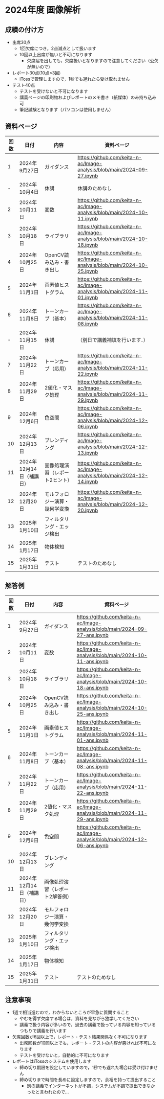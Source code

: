 # 2024年度 画像解析

## 成績の付け方
- 出席30点
  - 1回欠席につき，2点減点として扱います
  - 10回以上出席が無いと不可になります
    - 欠席届を出しても，欠席扱いとなりますので注意してください（公欠が無いので）  
- レポート30点(10点×3回)
  - iTossで管理しますので，1秒でも遅れたら受け取れません 
- テスト40点
  - テストを受けないと不可になります 
  - 講義ページの印刷物およびレポートのメモ書き（紙媒体）のみ持ち込み可
  - 筆記試験となります（パソコンは使用しません）

## 資料ページ
| 回数 | 日付         | 内容 | 資料ページ | 
|---|------------|------|---| 
| 1 | 2024年9月27日 | ガイダンス | https://github.com/keita-n-ac/Image-analysis/blob/main/2024-09-27.ipynb | 
| - | 2024年10月4日 | 休講 | 休講のためなし | 
| 2 | 2024年10月11日 | 変数 | https://github.com/keita-n-ac/Image-analysis/blob/main/2024-10-11.ipynb | 
| 3 | 2024年10月18日 | ライブラリ | https://github.com/keita-n-ac/Image-analysis/blob/main/2024-10-18.ipynb | 
| 4 | 2024年10月25日 | OpenCV読み込み・書き出し | https://github.com/keita-n-ac/Image-analysis/blob/main/2024-10-25.ipynb | 
| 5 | 2024年11月1日 | 画素値ヒストグラム | https://github.com/keita-n-ac/Image-analysis/blob/main/2024-11-01.ipynb | 
| 6 | 2024年11月8日 | トーンカーブ（基本） | https://github.com/keita-n-ac/Image-analysis/blob/main/2024-11-08.ipynb | 
| - | 2024年11月15日 | 休講 | （別日で講義補填を行います．） | 
| 7 | 2024年11月22日 | トーンカーブ（応用） | https://github.com/keita-n-ac/Image-analysis/blob/main/2024-11-22.ipynb | 
| 8 | 2024年11月29日 | 2値化・マスク処理 | https://github.com/keita-n-ac/Image-analysis/blob/main/2024-11-29.ipynb | 
| 9 | 2024年12月6日 | 色空間 | https://github.com/keita-n-ac/Image-analysis/blob/main/2024-12-06.ipynb  | 
| 10 | 2024年12月13日 | ブレンディング | https://github.com/keita-n-ac/Image-analysis/blob/main/2024-12-13.ipynb  | 
| 11 | 2024年12月14日（補講日） | 画像処理演習（レポート2ヒント） | https://github.com/keita-n-ac/Image-analysis/blob/main/2024-12-14.ipynb | 
| 12 | 2024年12月20日 | モルフォロジー演算・幾何学変換 | https://github.com/keita-n-ac/Image-analysis/blob/main/2024-12-20.ipynb  | 
| 13 | 2025年1月10日 | フィルタリング・エッジ検出 |  | 
| 14 | 2025年1月17日 | 物体検知 |  | 
| 15 | 2025年1月31日 | テスト | テストのためなし | 


## 解答例
| 回数 | 日付         | 内容 | 資料ページ | 
|---|------------|------|---| 
| 1 | 2024年9月27日 | ガイダンス | https://github.com/keita-n-ac/Image-analysis/blob/main/2024-09-27-ans.ipynb | 
| 2 | 2024年10月11日 | 変数 | https://github.com/keita-n-ac/Image-analysis/blob/main/2024-10-11-ans.ipynb | 
| 3 | 2024年10月18日 | ライブラリ | https://github.com/keita-n-ac/Image-analysis/blob/main/2024-10-18-ans.ipynb | 
| 4 | 2024年10月25日 | OpenCV読み込み・書き出し | https://github.com/keita-n-ac/Image-analysis/blob/main/2024-10-25-ans.ipynb | 
| 5 | 2024年11月1日 | 画素値ヒストグラム | https://github.com/keita-n-ac/Image-analysis/blob/main/2024-11-01-ans.ipynb | 
| 6 | 2024年11月8日 | トーンカーブ（基本） | https://github.com/keita-n-ac/Image-analysis/blob/main/2024-11-08-ans.ipynb | 
| 7 | 2024年11月22日 | トーンカーブ（応用） | https://github.com/keita-n-ac/Image-analysis/blob/main/2024-11-22-ans.ipynb | 
| 8 | 2024年11月29日 | 2値化・マスク処理 | https://github.com/keita-n-ac/Image-analysis/blob/main/2024-11-29-ans.ipynb | 
| 9 | 2024年12月6日 | 色空間 | https://github.com/keita-n-ac/Image-analysis/blob/main/2024-12-06-ans.ipynb | 
| 10 | 2024年12月13日 | ブレンディング |  | 
| 11 | 2024年12月14日（補講日） | 画像処理演習（レポート2解答例） |  | 
| 12 | 2024年12月20日 | モルフォロジー演算・幾何学変換 |  | 
| 13 | 2025年1月10日 | フィルタリング・エッジ検出 |  | 
| 14 | 2025年1月17日 | 物体検知 |  | 
| 15 | 2025年1月31日 | テスト | テストのためなし | 

## 注意事項
- 1週で相当進むので，わからないところが早急に質問すること
  - やむを得ず欠席する場合は，資料を見ながら独学してください
  - 講義で扱う内容が多いので，過去の講義で扱っている内容を知っているつもりで講義を行います
- 欠席回数が6回以上で，レポート・テスト結果関係なく不可になります
  - 出席回数が10回以上でも，レポート・テストの内容が悪ければ不可になります
  - テストを受けないと，自動的に不可になります
- レポートはiTossのシステムを使用します
  - 締め切り期限を設定していますので，1秒でも遅れた場合は受け付けません
  - 締め切りまで時間を長めに設定しますので，余裕を持って提出すること
    - 別の講義でインターネットが不調，システムが不調で提出できなかったと言われたので…  
